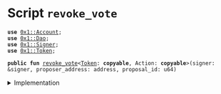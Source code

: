
<a name="revoke_vote"></a>

# Script `revoke_vote`





<pre><code><b>use</b> <a href="../../modules/doc/Account.md#0x1_Account">0x1::Account</a>;
<b>use</b> <a href="../../modules/doc/Dao.md#0x1_Dao">0x1::Dao</a>;
<b>use</b> <a href="../../modules/doc/Signer.md#0x1_Signer">0x1::Signer</a>;
<b>use</b> <a href="../../modules/doc/Token.md#0x1_Token">0x1::Token</a>;
</code></pre>




<pre><code><b>public</b> <b>fun</b> <a href="revoke_vote.md#revoke_vote">revoke_vote</a>&lt;<a href="../../modules/doc/Token.md#0x1_Token">Token</a>: <b>copyable</b>, Action: <b>copyable</b>&gt;(signer: &signer, proposer_address: address, proposal_id: u64)
</code></pre>



<details>
<summary>Implementation</summary>


<pre><code><b>fun</b> <a href="revoke_vote.md#revoke_vote">revoke_vote</a>&lt;<a href="../../modules/doc/Token.md#0x1_Token">Token</a>: <b>copy</b> + drop + store, Action: <b>copy</b> + drop + store&gt;(
    signer: &signer,
    proposer_address: address,
    proposal_id: u64,
) {
    <b>let</b> sender = <a href="../../modules/doc/Signer.md#0x1_Signer_address_of">Signer::address_of</a>(signer);
    <b>let</b> (_, power) = <a href="../../modules/doc/Dao.md#0x1_Dao_vote_of">Dao::vote_of</a>&lt;<a href="../../modules/doc/Token.md#0x1_Token">Token</a>&gt;(sender, proposer_address, proposal_id);
    <b>let</b> my_token = <a href="../../modules/doc/Dao.md#0x1_Dao_revoke_vote">Dao::revoke_vote</a>&lt;<a href="../../modules/doc/Token.md#0x1_Token">Token</a>, Action&gt;(signer, proposer_address, proposal_id, power);
    <a href="../../modules/doc/Account.md#0x1_Account_deposit">Account::deposit</a>(sender, my_token);
}
</code></pre>



</details>
